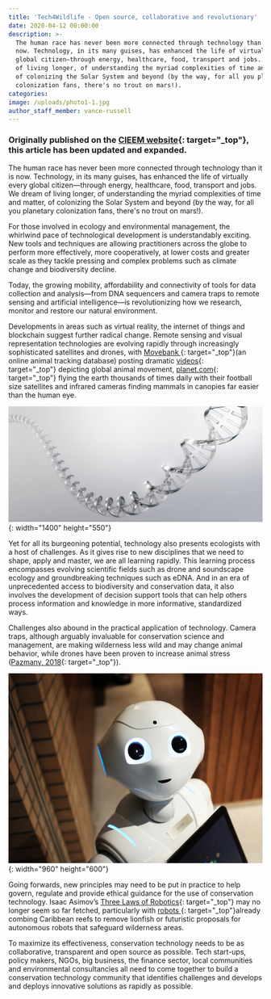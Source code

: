 ```yaml
---
title: 'Tech4Wildlife - Open source, collaborative and revolutionary'
date: 2020-04-12 00:00:00
description: >-
  The human race has never been more connected through technology than it is
  now. Technology, in its many guises, has enhanced the life of virtually every
  global citizen—through energy, healthcare, food, transport and jobs. We dream
  of living longer, of understanding the myriad complexities of time and matter,
  of colonizing the Solar System and beyond (by the way, for all you planetary
  colonization fans, there's no trout on mars!).
categories:
image: /uploads/photo1-1.jpg
author_staff_member: vance-russell
---
```


### Originally published on the&nbsp;[CIEEM website](https://cieem.net/){: target="_top"}, this article has been updated and expanded.

The human race has never been more connected through technology than it is now. Technology, in its many guises, has enhanced the life of virtually every global citizen—through energy, healthcare, food, transport and jobs. We dream of living longer, of understanding the myriad complexities of time and matter, of colonizing the Solar System and beyond (by the way, for all you planetary colonization fans, there's no trout on mars\!).

For those involved in ecology and environmental management, the whirlwind pace of technological development is understandably exciting. New tools and techniques are allowing practitioners across the globe to perform more effectively, more cooperatively, at lower costs and greater scale as they tackle pressing and complex problems such as climate change and biodiversity decline.

Today, the growing mobility, affordability and connectivity of tools for data collection and analysis—from DNA sequencers and camera traps to remote sensing and artificial intelligence—is revolutionizing how we research, monitor and restore our natural environment.&nbsp;

Developments in areas such as virtual reality, the internet of things and blockchain suggest further radical change. Remote sensing and visual representation technologies are evolving rapidly through increasingly sophisticated satellites and drones, with&nbsp;[Movebank&nbsp;](https://www.movebank.org/){: target="_top"}(an online animal tracking database) posting dramatic&nbsp;[videos](https://www.youtube.com/watch?v=TG4eCWkdyQY){: target="_top"}&nbsp;depicting global animal movement,&nbsp;[planet.com](http://planet.com/){: target="_top"}&nbsp;flying the earth thousands of times daily with their football size satellites and infrared cameras finding mammals in canopies far easier than the human eye.

![](/uploads/photo2-1.jpg){: width="1400" height="550"}

Yet for all its burgeoning potential, technology also presents ecologists with a host of challenges. As it gives rise to new disciplines that we need to shape, apply and master, we are all learning rapidly. This learning process encompasses evolving scientific fields such as drone and soundscape ecology and groundbreaking techniques such as eDNA. And in an era of unprecedented access to biodiversity and conservation data, it also involves the development of decision support tools that can help others process information and knowledge in more informative, standardized ways.

Challenges also abound in the practical application of technology. Camera traps, although arguably invaluable for conservation science and management, are making wilderness less wild and may change animal behavior, while drones have been proven to increase animal stress ([Pazmany, 2018](https://journals.plos.org/plosone/article?id=10.1371/journal.pone.0178448){: target="_top"}).

![](/uploads/photo3.jpg){: width="960" height="600"}

Going forwards, new principles may need to be put in practice to help govern, regulate and provide ethical guidance for the use of conservation technology. Isaac Asimov’s&nbsp;[Three Laws of Robotics](https://www.auburn.edu/~vestmon/robotics.html){: target="_top"}&nbsp;may no longer seem so far fetched, particularly with&nbsp;[robots&nbsp;](https://www.popularmechanics.com/technology/robots/a22839698/lionfish-hunting-robot/){: target="_top"}already combing Caribbean reefs to remove lionfish or futuristic proposals for autonomous robots that safeguard wilderness areas.

To maximize its effectiveness, conservation technology needs to be as collaborative, transparent and open source as possible. Tech start-ups, policy makers, NGOs, big business, the finance sector, local communities and environmental consultancies all need to come together to build a conservation technology community that identifies challenges and develops and deploys innovative solutions as rapidly as possible.